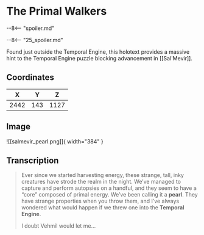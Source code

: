 # The Primal Walkers

--8<-- "spoiler.md"

--8<-- "25_spoiler.md"

Found just outside the Temporal Engine, this holotext provides a massive hint to the Temporal Engine puzzle blocking advancement in [[Sal'Mevir]].

## Coordinates
| **X** | **Y** | **Z** |
| :---: | :---: | :---: |
| 2442  |  143  | 1127  |

## Image

![[salmevir_pearl.png]]{ width="384" }

## Transcription
> Ever since we started harvesting energy, these strange, tall, inky creatures have strode the realm in the night. We’ve managed to capture and perform autopsies on a handful, and they seem to have a “core” composed of primal energy. We’ve been calling it a **pearl**. They have strange properties when you throw them, and I’ve always wondered what would happen if we threw one into the **Temporal Engine**.
>
> I doubt Vehmil would let me…
